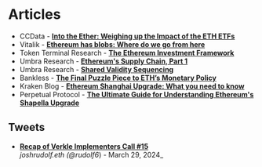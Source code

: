 # Articles

- CCData - [**Into the Ether: Weighing up the Impact of the ETH ETFs**](https://ccdata.io/blogs/into-the-ether-weighing-up-the-impact-of-the-eth-etfs)
- Vitalik - [**Ethereum has blobs: Where do we go from here**](https://vitalik.eth.limo/general/2024/03/28/blobs.html)
- Token Terminal Research - [**The Ethereum Investment Framework**](https://tokenterminal.com/resources/crypto-research/ethereum-investment-framework)
- Umbra Research - [**Ethereum's Supply Chain, Part 1**](https://www.umbraresearch.xyz/writings/ethereum-supply-chain-part-1)
- Umbra Research - [**Shared Validity Sequencing**](https://www.umbraresearch.xyz/writings/shared-validity-sequencing)
- Bankless - [**The Final Puzzle Piece to ETH’s Monetary Policy**](https://www.bankless.com/the-final-puzzle-piece-to-eths-monetary)
- Kraken Blog - [**Ethereum Shanghai Upgrade: What you need to know**](https://blog.kraken.com/post/17865/ethereum-shanghai-upgrade-what-you-need-to-know/?lid=dm795vam7lnm)
- Perpetual Protocol - [**The Ultimate Guide for Understanding Ethereum's Shapella Upgrade**](https://perpprotocol.mirror.xyz/Ng0NmBHmMgOKfrZhtR_lDv1JG-Out79NUB5b0OfLDB8)

## Tweets

- [**Recap of Verkle Implementers Call #15**](https://twitter.com/rudolf6_/status/1773494895233335759)
  <br/>_joshrudolf.eth (@rudolf6_) - March 29, 2024_
